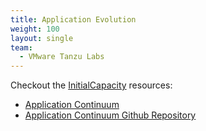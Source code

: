 ```yaml
---
title: Application Evolution
weight: 100
layout: single
team:
  - VMware Tanzu Labs
---
```


Checkout the
[InitialCapacity](https://initialcapacity.io) resources:

- [Application Continuum](https://www.appcontinuum.io/)
- [Application Continuum Github Repository](https://github.com/initialcapacity/application-continuum/)

